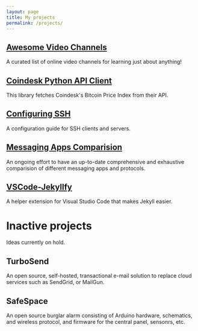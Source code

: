 ```yaml
---
layout: page
title: My projects
permalink: /projects/
---
```


## [Awesome Video Channels](https://github.com/L1Cafe/Awesome-Video-Channels)

A curated list of online video channels for learning just about anything!

## [Coindesk Python API Client](https://github.com/L1Cafe/Coindesk-Python-API-client)

This library fetches Coindesk's Bitcoin Price Index from their API.

## [Configuring SSH](https://github.com/L1Cafe/Configuring-SSH)

A configuration guide for SSH clients and servers.

## [Messaging Apps Comparision](https://github.com/L1Cafe/Messaging-Apps-Comparision)

An ongoing effort to have an up-to-date comprehensive and exhaustive comparision of
different messaging apps and protocols.

## [VSCode-Jekyllfy](https://github.com/L1Cafe/VSCode-Jekyllfy)

A helper extension for Visual Studio Code that makes Jekyll easier.

# Inactive projects

Ideas currently on hold.

## TurboSend

An open source, self-hosted, transactional e-mail solution to replace cloud
services such as SendGrid, or MailGun.

## SafeSpace

An open source burglar alarm consisting of Arduino hardware, schematics, and
wireless protocol, and firmware for the central panel, sensonrs, etc.
